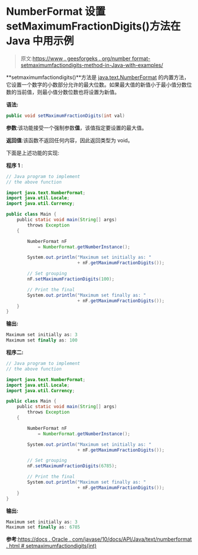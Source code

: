 # NumberFormat 设置 setMaximumFractionDigits()方法在 Java 中用示例

> 原文:[https://www . geesforgeks . org/number format-setmaximumfactiondigits-method-in-Java-with-examples/](https://www.geeksforgeeks.org/numberformat-setmaximumfractiondigits-method-in-java-with-examples/)

**setmaximumfactiondigits()**方法是 [java.text.NumberFormat](https://www.geeksforgeeks.org/numberformat-class-java/) 的内置方法，它设置一个数字的小数部分允许的最大位数。如果最大值的新值小于最小值分数位数的当前值，则最小值分数位数也将设置为新值。

**语法:**

```java
public void setMaximumFractionDigits(int val)
```

**参数**:该功能接受一个强制参数**值**，该值指定要设置的最大值。

**返回值**:该函数不返回任何内容，因此返回类型为 void。

下面是上述功能的实现:

**程序 1** :

```java
// Java program to implement
// the above function

import java.text.NumberFormat;
import java.util.Locale;
import java.util.Currency;

public class Main {
    public static void main(String[] args)
        throws Exception
    {

        NumberFormat nF
            = NumberFormat.getNumberInstance();

        System.out.println("Maximum set initially as: "
                           + nF.getMaximumFractionDigits());

        // Set grouping
        nF.setMaximumFractionDigits(100);

        // Print the final
        System.out.println("Maximum set finally as: "
                           + nF.getMaximumFractionDigits());
    }
}
```

**输出:**

```java
Maximum set initially as: 3
Maximum set finally as: 100

```

**程序二:**

```java
// Java program to implement
// the above function

import java.text.NumberFormat;
import java.util.Locale;
import java.util.Currency;

public class Main {
    public static void main(String[] args)
        throws Exception
    {

        NumberFormat nF
            = NumberFormat.getNumberInstance();

        System.out.println("Maximum set initially as: "
                           + nF.getMaximumFractionDigits());

        // Set grouping
        nF.setMaximumFractionDigits(6785);

        // Print the final
        System.out.println("Maximum set finally as: "
                           + nF.getMaximumFractionDigits());
    }
}
```

**输出:**

```java
Maximum set initially as: 3
Maximum set finally as: 6785

```

**参考**:[https://docs . Oracle . com/javase/10/docs/API/Java/text/numberformat . html # setmaximumfactiondigits(int)](https://docs.oracle.com/javase/10/docs/api/java/text/NumberFormat.html#setMaximumFractionDigits(int))